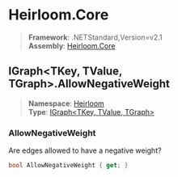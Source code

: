 # Heirloom.Core

> **Framework**: .NETStandard,Version=v2.1  
> **Assembly**: [Heirloom.Core][0]  

## IGraph\<TKey, TValue, TGraph>.AllowNegativeWeight

> **Namespace**: [Heirloom][0]  
> **Type**: [IGraph\<TKey, TValue, TGraph>][1]  

### AllowNegativeWeight

Are edges allowed to have a negative weight?

```cs
bool AllowNegativeWeight { get; }
```

[0]: ../Heirloom.Core.md
[1]: Heirloom.IGraph[TKey,TValue,TGraph].md
